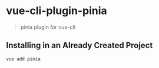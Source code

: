 # vue-cli-plugin-pinia

> pinia plugin for vue-cli

## Installing in an Already Created Project

``` sh
vue add pinia
```
